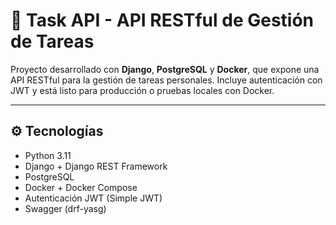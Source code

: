 # 🧠 Task API - API RESTful de Gestión de Tareas

Proyecto desarrollado con **Django**, **PostgreSQL** y **Docker**, que expone una API RESTful para la gestión de tareas personales. Incluye autenticación con JWT y está listo para producción o pruebas locales con Docker.

---

## ⚙️ Tecnologías

- Python 3.11
- Django + Django REST Framework
- PostgreSQL
- Docker + Docker Compose
- Autenticación JWT (Simple JWT)
- Swagger (drf-yasg)